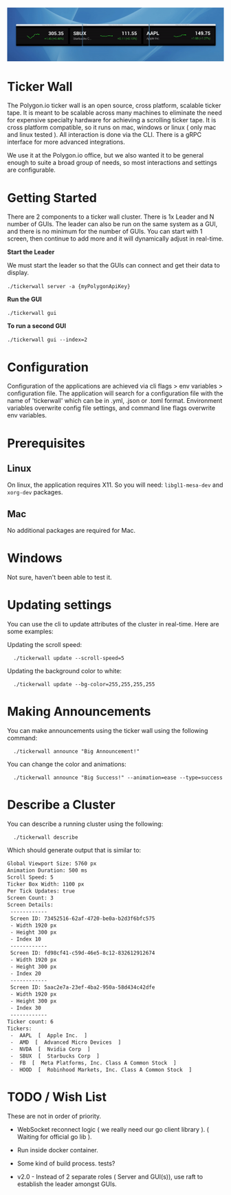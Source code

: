 <p align="center">
  <img src="misc/ticker-wall.gif" />
</p>

# Ticker Wall

The Polygon.io ticker wall is an open source, cross platform, scalable ticker tape. It is meant to be scalable across many machines to eliminate the need for expensive specialty hardware for achieving a scrolling ticker tape. It is cross platform compatible, so it runs on mac, windows or linux ( only mac and linux tested ). All interaction is done via the CLI. There is a gRPC interface for more advanced integrations.

We use it at the Polygon.io office, but we also wanted it to be general enough to suite a broad group of needs, so most interactions and settings are configurable.

# Getting Started

There are 2 components to a ticker wall cluster. There is 1x Leader and N number of GUIs. The leader can also be run on the same system as a GUI, and there is no minimum for the number of GUIs. You can start with 1 screen, then continue to add more and it will dynamically adjust in real-time.

**Start the Leader**

We must start the leader so that the GUIs can connect and get their data to display.

`./tickerwall server -a {myPolygonApiKey}`

**Run the GUI**

`./tickerwall gui`

**To run a second GUI**

`./tickerwall gui --index=2`

# Configuration

Configuration of the applications are achieved via cli flags > env variables > configuration file. The application will search for a configuration file with the name of 'tickerwall' which can be in .yml, .json or .toml format. Environment variables overwrite config file settings, and command line flags overwrite env variables.

# Prerequisites

## Linux

On linux, the application requires X11. So you will need: `libgl1-mesa-dev` and `xorg-dev` packages.

## Mac

No additional packages are required for Mac.

# Windows

Not sure, haven't been able to test it.

# Updating settings

You can use the cli to update attributes of the cluster in real-time. Here are some examples:

Updating the scroll speed:

      ./tickerwall update --scroll-speed=5

Updating the background color to white:

      ./tickerwall update --bg-color=255,255,255,255

# Making Announcements

You can make announcements using the ticker wall using the following command:

      ./tickerwall announce "Big Announcement!"

You can change the color and animations:

      ./tickerwall announce "Big Success!" --animation=ease --type=success

# Describe a Cluster

You can describe a running cluster using the following:

      ./tickerwall describe

Which should generate output that is similar to:

```
Global Viewport Size: 5760 px
Animation Duration: 500 ms
Scroll Speed: 5
Ticker Box Width: 1100 px
Per Tick Updates: true
Screen Count: 3
Screen Details:
 ------------
 Screen ID: 73452516-62af-4720-be0a-b2d3f6bfc575
 - Width 1920 px
 - Height 300 px
 - Index 10
 ------------
 Screen ID: fd98cf41-c59d-46e5-8c12-832612912674
 - Width 1920 px
 - Height 300 px
 - Index 20
 ------------
 Screen ID: 5aac2e7a-23ef-4ba2-950a-58d434c42dfe
 - Width 1920 px
 - Height 300 px
 - Index 30
 ------------
Ticker count: 6
Tickers:
 -  AAPL  [  Apple Inc.  ]
 -  AMD  [  Advanced Micro Devices  ]
 -  NVDA  [  Nvidia Corp  ]
 -  SBUX  [  Starbucks Corp  ]
 -  FB  [  Meta Platforms, Inc. Class A Common Stock  ]
 -  HOOD  [  Robinhood Markets, Inc. Class A Common Stock  ]
```

# TODO / Wish List

These are not in order of priority.

- WebSocket reconnect logic ( we really need our go client library ). ( Waiting for official go lib ).
- Run inside docker container.
- Some kind of build process. tests?

- v2.0 - Instead of 2 separate roles ( Server and GUI(s)), use raft to establish the leader amongst GUIs.
